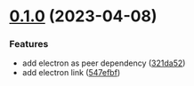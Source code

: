 # [0.1.0](https://github.com/TheUnderScorer/musubi/compare/electron-link-v0.0.1...electron-link-v0.1.0) (2023-04-08)


### Features

* add electron as peer dependency ([321da52](https://github.com/TheUnderScorer/musubi/commit/321da521699bef04176a41a77f39e6e6e74e945a))
* add electron link ([547efbf](https://github.com/TheUnderScorer/musubi/commit/547efbfe283e9a4e108cb550b574ce16eb93bff2))
